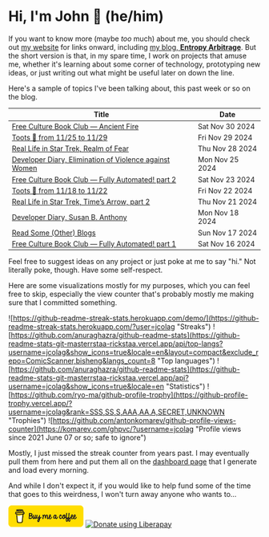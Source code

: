 # Hi, I'm John 👋 (he/him)

If you want to know more (maybe *too* much) about me, you should check out [my website](https://john.colagioia.net/) for links onward, including [my blog, **Entropy Arbitrage**](https://john.colagioia.net/blog).  But the short version is that, in my spare time, I work on projects that amuse me, whether it's learning about some corner of technology, prototyping new ideas, or just writing out what might be useful later on down the line.

Here's a sample of topics I've been talking about, this past week or so on the blog.

|Title|Date|
|-----|-------|
|[Free Culture Book Club — Ancient Fire](https://john.colagioia.net/blog/2024/11/30/ancient-fire.html)|Sat Nov 30 2024|
|[Toots 🦣 from 11/25 to 11/29](https://john.colagioia.net/blog/2024/11/29/week.html)|Fri Nov 29 2024|
|[Real Life in Star Trek, Realm of Fear](https://john.colagioia.net/blog/2024/11/28/realm-fear.html)|Thu Nov 28 2024|
|[Developer Diary, Elimination of Violence against Women](https://john.colagioia.net/blog/2024/11/25/vaw.html)|Mon Nov 25 2024|
|[Free Culture Book Club — Fully Automated! part 2](https://john.colagioia.net/blog/2024/11/23/fully-automated-2.html)|Sat Nov 23 2024|
|[Toots 🦣 from 11/18 to 11/22](https://john.colagioia.net/blog/2024/11/22/week.html)|Fri Nov 22 2024|
|[Real Life in Star Trek, Time’s Arrow, part 2](https://john.colagioia.net/blog/2024/11/21/time-s-arrow-2.html)|Thu Nov 21 2024|
|[Developer Diary, Susan B. Anthony](https://john.colagioia.net/blog/2024/11/18/susan-b-anthony.html)|Mon Nov 18 2024|
|[Read Some (Other) Blogs](https://john.colagioia.net/blog/2024/11/17/blogs.html)|Sun Nov 17 2024|
|[Free Culture Book Club — Fully Automated! part 1](https://john.colagioia.net/blog/2024/11/16/fully-automated-1.html)|Sat Nov 16 2024|

Feel free to suggest ideas on any project or just poke at me to say "hi." Not literally poke, though. Have some self-respect.

Here are some visualizations mostly for my purposes, which you can feel free to skip, especially the view counter that's probably mostly me making sure that I committed something.

![https://github-readme-streak-stats.herokuapp.com/demo/](https://github-readme-streak-stats.herokuapp.com/?user=jcolag "Streaks")
![https://github.com/anuraghazra/github-readme-stats](https://github-readme-stats-git-masterrstaa-rickstaa.vercel.app/api/top-langs?username=jcolag&show_icons=true&locale=en&layout=compact&exclude_repo=ComicScanner,bisheng&langs_count=8 "Top languages")
![https://github.com/anuraghazra/github-readme-stats](https://github-readme-stats-git-masterrstaa-rickstaa.vercel.app/api?username=jcolag&show_icons=true&locale=en "Statistics")
![https://github.com/ryo-ma/github-profile-trophy](https://github-profile-trophy.vercel.app/?username=jcolag&rank=SSS,SS,S,AAA,AA,A,SECRET,UNKNOWN "Trophies")
![https://github.com/antonkomarev/github-profile-views-counter](https://komarev.com/ghpvc/?username=jcolag "Profile views since 2021 June 07 or so; safe to ignore")

Mostly, I just missed the streak counter from years past.  I may eventually pull them from here and put them all on the [dashboard page](https://github.com/jcolag/dash) that I generate and load every morning.

And while I don't expect it, if you would like to help fund some of the time that goes to this weirdness, I won't turn away anyone who wants to...

[<img src="images/default-yellow.png" alt="Buy Me a Coffee" width="150px"/>](https://www.buymeacoffee.com/jcolag)
<a href="https://liberapay.com/jcolag/donate"><img alt="Donate using Liberapay" src="https://liberapay.com/assets/widgets/donate.svg"></a>
